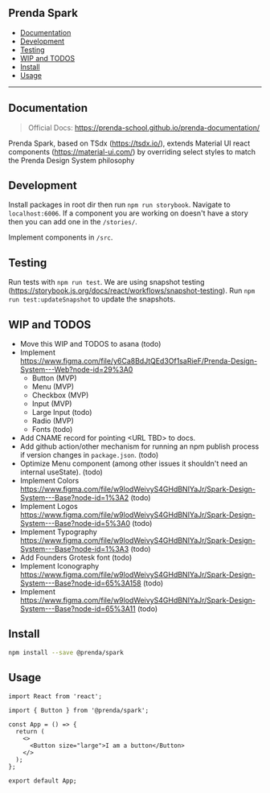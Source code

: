 ## Prenda Spark

- [Documentation](#documentation)
- [Development](#development)
- [Testing](#testing)
- [WIP and TODOS](#wip-and-todos)
- [Install](#install)
- [Usage](#usage)

---

## Documentation

> Official Docs: https://prenda-school.github.io/prenda-documentation/

Prenda Spark, based on TSdx (https://tsdx.io/), extends Material UI react components (https://material-ui.com/) by overriding select styles to match the Prenda Design System philosophy

## Development

Install packages in root dir then run `npm run storybook`. Navigate to `localhost:6006`. If a component you are working on doesn't have a story then you can add one in the `/stories/`.

Implement components in `/src`.

## Testing

Run tests with `npm run test`. We are using snapshot testing (https://storybook.js.org/docs/react/workflows/snapshot-testing). Run `npm run test:updateSnapshot` to update the snapshots.

## WIP and TODOS

- Move this WIP and TODOS to asana (todo)
- Implement https://www.figma.com/file/y6Ca8BdJtQEd3Of1saRieF/Prenda-Design-System---Web?node-id=29%3A0
  - Button (MVP)
  - Menu (MVP)
  - Checkbox (MVP)
  - Input (MVP)
  - Large Input (todo)
  - Radio (MVP)
  - Fonts (todo)
- Add CNAME record for pointing \<URL TBD> to docs.
- Add github action/other mechanism for running an npm publish process if version changes in `package.json`. (todo)
- Optimize Menu component (among other issues it shouldn't need an internal useState).  (todo)
- Implement Colors https://www.figma.com/file/w9lodWeivyS4GHdBNIYaJr/Spark-Design-System---Base?node-id=1%3A2 (todo)
- Implement Logos https://www.figma.com/file/w9lodWeivyS4GHdBNIYaJr/Spark-Design-System---Base?node-id=5%3A0 (todo)
- Implement Typography https://www.figma.com/file/w9lodWeivyS4GHdBNIYaJr/Spark-Design-System---Base?node-id=1%3A3 (todo)
- Add Founders Grotesk font (todo)
- Implement Iconography https://www.figma.com/file/w9lodWeivyS4GHdBNIYaJr/Spark-Design-System---Base?node-id=65%3A158 (todo)
- Implement https://www.figma.com/file/w9lodWeivyS4GHdBNIYaJr/Spark-Design-System---Base?node-id=65%3A11 (todo)

## Install

```bash
npm install --save @prenda/spark
```

## Usage

```tsx
import React from 'react';

import { Button } from '@prenda/spark';

const App = () => {
  return (
    <>
      <Button size="large">I am a button</Button>
    </>
  );
};

export default App;
```
